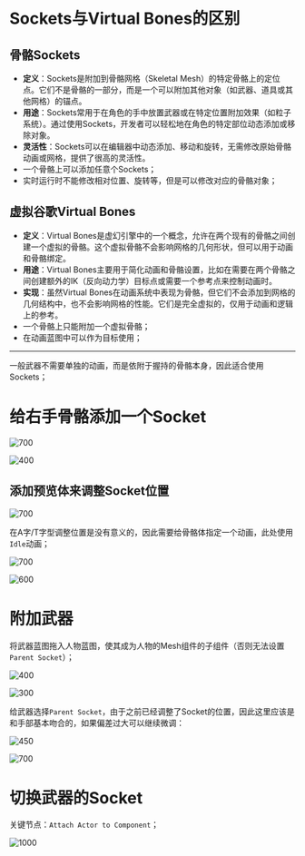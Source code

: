 # Sockets与Virtual Bones的区别

## 骨骼Sockets

- **定义**：Sockets是附加到骨骼网格（Skeletal Mesh）的特定骨骼上的定位点。它们不是骨骼的一部分，而是一个可以附加其他对象（如武器、道具或其他网格）的锚点。
- **用途**：Sockets常用于在角色的手中放置武器或在特定位置附加效果（如粒子系统）。通过使用Sockets，开发者可以轻松地在角色的特定部位动态添加或移除对象。
- **灵活性**：Sockets可以在编辑器中动态添加、移动和旋转，无需修改原始骨骼动画或网格，提供了很高的灵活性。
- 一个骨骼上可以添加任意个Sockets；
- 实时运行时不能修改相对位置、旋转等，但是可以修改对应的骨骼对象；
## 虚拟谷歌Virtual Bones

- **定义**：Virtual Bones是虚幻引擎中的一个概念，允许在两个现有的骨骼之间创建一个虚拟的骨骼。这个虚拟骨骼不会影响网格的几何形状，但可以用于动画和骨骼绑定。
- **用途**：Virtual Bones主要用于简化动画和骨骼设置，比如在需要在两个骨骼之间创建额外的IK（反向动力学）目标点或需要一个参考点来控制动画时。
- **实现**：虽然Virtual Bones在动画系统中表现为骨骼，但它们不会添加到网格的几何结构中，也不会影响网格的性能。它们是完全虚拟的，仅用于动画和逻辑上的参考。
- 一个骨骼上只能附加一个虚拟骨骼；
- 在动画蓝图中可以作为目标使用；

---

一般武器不需要单独的动画，而是依附于握持的骨骼本身，因此适合使用Sockets；

# 给右手骨骼添加一个Socket

![700](https://pic-1315225359.cos.ap-shanghai.myqcloud.com/20240317172354.png)

![400](https://pic-1315225359.cos.ap-shanghai.myqcloud.com/20240317172430.png)

## 添加预览体来调整Socket位置

![700](https://pic-1315225359.cos.ap-shanghai.myqcloud.com/20240317181532.png)

在A字/T字型调整位置是没有意义的，因此需要给骨骼体指定一个动画，此处使用`Idle`动画；

![700](https://pic-1315225359.cos.ap-shanghai.myqcloud.com/20240317182051.png)

![600](https://pic-1315225359.cos.ap-shanghai.myqcloud.com/20240317200241.png)

# 附加武器

将武器蓝图拖入人物蓝图，使其成为人物的Mesh组件的子组件（否则无法设置`Parent Socket`）；

![400](https://pic-1315225359.cos.ap-shanghai.myqcloud.com/20240317175304.png)

![300](https://pic-1315225359.cos.ap-shanghai.myqcloud.com/20240317175346.png)

给武器选择`Parent Socket`，由于之前已经调整了Socket的位置，因此这里应该是和手部基本吻合的，如果偏差过大可以继续微调：

![450](https://pic-1315225359.cos.ap-shanghai.myqcloud.com/20240317175431.png)

![700](https://pic-1315225359.cos.ap-shanghai.myqcloud.com/20240317180127.png)

# 切换武器的Socket

关键节点：`Attach Actor to Component`；

![1000](https://pic-1315225359.cos.ap-shanghai.myqcloud.com/20240317215653.png)




